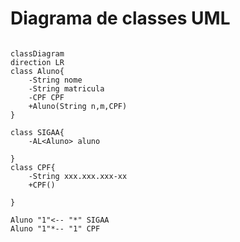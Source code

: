 # Diagrama de classes UML
<!-- Acessar https://mermaid.live para documentação completa -->
```mermaid  

classDiagram
direction LR
class Aluno{
    -String nome
    -String matricula
    -CPF CPF
    +Aluno(String n,m,CPF)
}

class SIGAA{
    -AL<Aluno> aluno

}
class CPF{
    -String xxx.xxx.xxx-xx
    +CPF()

}

Aluno "1"<-- "*" SIGAA
Aluno "1"*-- "1" CPF


```